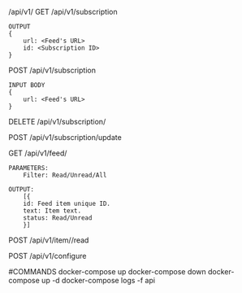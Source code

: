 /api/v1/
GET /api/v1/subscription
```angular2html
OUTPUT
{
    url: <Feed's URL>
    id: <Subscription ID>
}
```
POST /api/v1/subscription
```angular2html
INPUT BODY
{
    url: <Feed's URL>
}
```
DELETE /api/v1/subscription/<Subscription ID>

POST /api/v1/subscription/update

GET /api/v1/feed/<Subscription ID>
```angular2html
PARAMETERS: 
    Filter: Read/Unread/All

OUTPUT:
    [{
    id: Feed item unique ID.
    text: Item text.
    status: Read/Unread
    }]
```
POST /api/v1/item/<Item ID>/read


POST /api/v1/configure

#COMMANDS
docker-compose up
docker-compose down
docker-compose up -d 
docker-compose logs -f api


